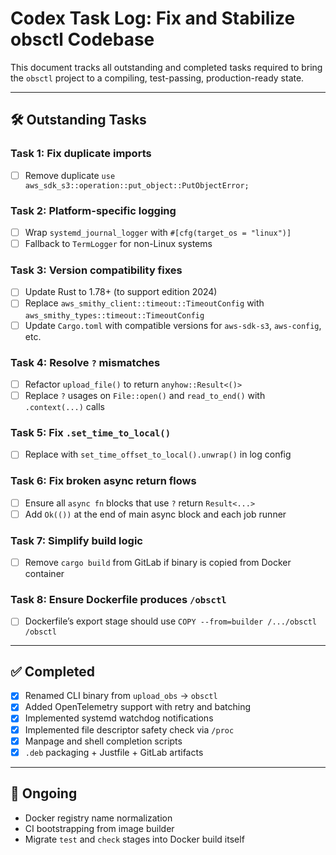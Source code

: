 # Codex Task Log: Fix and Stabilize obsctl Codebase

This document tracks all outstanding and completed tasks required to bring the `obsctl` project to a compiling, test-passing, production-ready state.

---

## 🛠️ Outstanding Tasks

### Task 1: Fix duplicate imports

* [ ] Remove duplicate `use aws_sdk_s3::operation::put_object::PutObjectError;`

### Task 2: Platform-specific logging

* [ ] Wrap `systemd_journal_logger` with `#[cfg(target_os = "linux")]`
* [ ] Fallback to `TermLogger` for non-Linux systems

### Task 3: Version compatibility fixes

* [ ] Update Rust to 1.78+ (to support edition 2024)
* [ ] Replace `aws_smithy_client::timeout::TimeoutConfig` with `aws_smithy_types::timeout::TimeoutConfig`
* [ ] Update `Cargo.toml` with compatible versions for `aws-sdk-s3`, `aws-config`, etc.

### Task 4: Resolve `?` mismatches

* [ ] Refactor `upload_file()` to return `anyhow::Result<()>`
* [ ] Replace `?` usages on `File::open()` and `read_to_end()` with `.context(...)` calls

### Task 5: Fix `.set_time_to_local()`

* [ ] Replace with `set_time_offset_to_local().unwrap()` in log config

### Task 6: Fix broken async return flows

* [ ] Ensure all `async fn` blocks that use `?` return `Result<...>`
* [ ] Add `Ok(())` at the end of main async block and each job runner

### Task 7: Simplify build logic

* [ ] Remove `cargo build` from GitLab if binary is copied from Docker container

### Task 8: Ensure Dockerfile produces `/obsctl`

* [ ] Dockerfile’s export stage should use `COPY --from=builder /.../obsctl /obsctl`

---

## ✅ Completed

* [x] Renamed CLI binary from `upload_obs` → `obsctl`
* [x] Added OpenTelemetry support with retry and batching
* [x] Implemented systemd watchdog notifications
* [x] Implemented file descriptor safety check via `/proc`
* [x] Manpage and shell completion scripts
* [x] `.deb` packaging + Justfile + GitLab artifacts

---

## 🔁 Ongoing

* Docker registry name normalization
* CI bootstrapping from image builder
* Migrate `test` and `check` stages into Docker build itself


